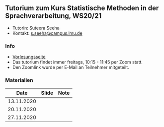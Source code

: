 ## Tutorium zum Kurs Statistische Methoden in der Sprachverarbeitung, WS20/21
- Tutorin: Suteera  Seeha 
- Kontakt: [s.seeha@campus.lmu.de](s.seeha@campus.lmu.de)


### Info
- [Vorlesungsseite](https://www.cis.uni-muenchen.de/~schmid/lehre/StatNLP/)
- Das tutorium findet immer freitags, 10:15 - 11:45 per Zoom statt.
- Den Zoomlink wurde per E-Mail an Teilnehmer mitgeteilt.

### Materialien

| Date       | Slide          | Note |
| ------------- |:-------------:| -----:|
| 13.11.2020      |  |  |
| 20.11.2020     |       |   |
| 27.11.2020 |      |    |
